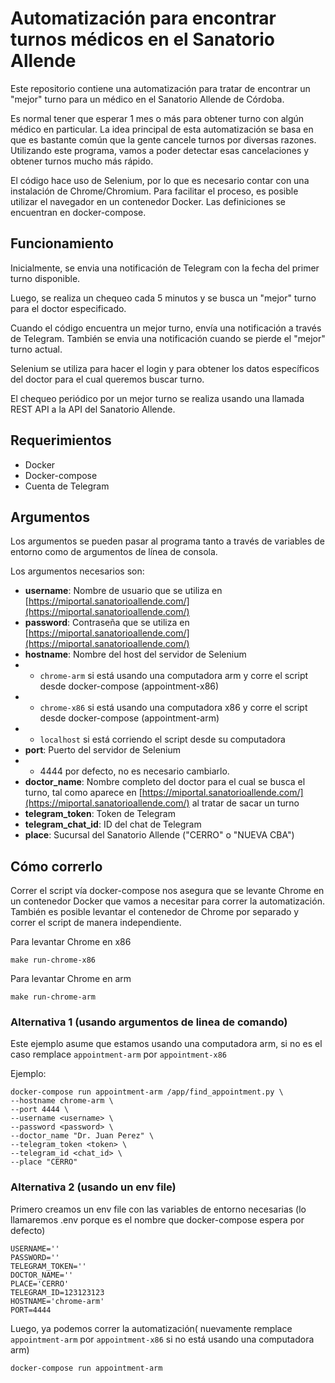 # Automatización para encontrar turnos médicos en el Sanatorio Allende

Este repositorio contiene una automatización para tratar de encontrar un "mejor" turno para un médico en el Sanatorio Allende de Córdoba.

Es normal tener que esperar 1 mes o más para obtener turno con algún médico en particular. La idea principal de esta automatización se basa en que es bastante común que la gente cancele turnos por diversas razones. 
Utilizando este programa, vamos a poder detectar esas cancelaciones y obtener turnos mucho más rápido.

El código hace uso de Selenium, por lo que es necesario contar con una instalación de Chrome/Chromium. Para facilitar el proceso, es posible utilizar el navegador en un contenedor Docker. Las definiciones se encuentran en docker-compose.

## Funcionamiento

Inicialmente, se envia una notificación de Telegram con la fecha del primer turno disponible.

Luego, se realiza un chequeo cada 5 minutos y se busca un "mejor" turno para el doctor especificado. 

Cuando el código encuentra un mejor turno, envía una notificación a través de Telegram. 
También se envia una notificación cuando se pierde el "mejor" turno actual.

Selenium se utiliza para hacer el login y para obtener los datos específicos del doctor para el cual queremos buscar turno. 

El chequeo periódico por un mejor turno se realiza usando una llamada REST API a la API del Sanatorio Allende.

## Requerimientos

* Docker
* Docker-compose
* Cuenta de Telegram

## Argumentos

Los argumentos se pueden pasar al programa tanto a través de variables de entorno como de argumentos de línea de consola. 

Los argumentos necesarios son:

* **username**: Nombre de usuario que se utiliza en [https://miportal.sanatorioallende.com/](https://miportal.sanatorioallende.com/)
* **password**: Contraseña que se utiliza en [https://miportal.sanatorioallende.com/](https://miportal.sanatorioallende.com/)
* **hostname**: Nombre del host del servidor de Selenium
* * `chrome-arm` si está usando una computadora arm y corre el script desde docker-compose (appointment-x86)
* * `chrome-x86` si está usando una computadora x86 y corre el script desde docker-compose (appointment-arm)
* * `localhost` si está corriendo el script desde su computadora
* **port**: Puerto del servidor de Selenium
* * 4444 por defecto, no es necesario cambiarlo.
* **doctor_name**: Nombre completo del doctor para el cual se busca el turno, tal como aparece en [https://miportal.sanatorioallende.com/](https://miportal.sanatorioallende.com/) al tratar de sacar un turno
* **telegram_token**: Token de Telegram
* **telegram_chat_id**: ID del chat de Telegram
* **place**: Sucursal del Sanatorio Allende ("CERRO" o "NUEVA CBA")

## Cómo correrlo

Correr el script vía docker-compose nos asegura que se levante Chrome en un contenedor Docker que vamos a necesitar para correr la automatización. 
También es posible levantar el contenedor de Chrome por separado y correr el script de manera independiente.

Para levantar Chrome en x86
```
make run-chrome-x86
```

Para levantar Chrome en arm
```
make run-chrome-arm
```

### Alternativa 1 (usando argumentos de linea de comando)
Este ejemplo asume que estamos usando una computadora arm, si no es el caso remplace `appointment-arm` por `appointment-x86`

Ejemplo:
```
docker-compose run appointment-arm /app/find_appointment.py \
--hostname chrome-arm \ 
--port 4444 \
--username <username> \
--password <password> \
--doctor_name "Dr. Juan Perez" \
--telegram_token <token> \
--telegram_id <chat_id> \
--place "CERRO"
```

### Alternativa 2 (usando un env file)
Primero creamos un env file con las variables de entorno necesarias (lo llamaremos .env porque es el nombre que docker-compose espera por defecto)
```
USERNAME=''
PASSWORD=''
TELEGRAM_TOKEN=''
DOCTOR_NAME=''
PLACE='CERRO'
TELEGRAM_ID=123123123
HOSTNAME='chrome-arm'
PORT=4444
```

Luego, ya podemos correr la automatización( nuevamente remplace `appointment-arm` por `appointment-x86` si no está usando una computadora arm)

````
docker-compose run appointment-arm
````

